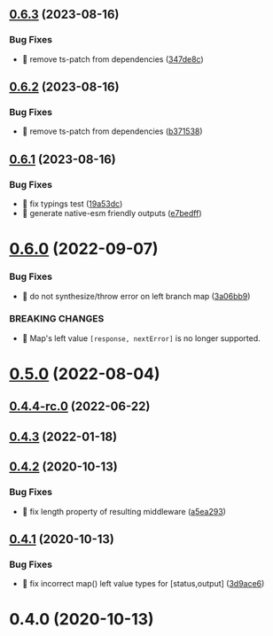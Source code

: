 ## [0.6.3](https://github.com/soul-codes/express-valued-middleware/compare/0.6.2...0.6.3) (2023-08-16)


### Bug Fixes

* 🐛 remove ts-patch from dependencies ([347de8c](https://github.com/soul-codes/express-valued-middleware/commit/347de8cbd3ac640eeb43a7a684482046f5934f58))

## [0.6.2](https://github.com/soul-codes/express-valued-middleware/compare/0.6.1...0.6.2) (2023-08-16)


### Bug Fixes

* 🐛 remove ts-patch from dependencies ([b371538](https://github.com/soul-codes/express-valued-middleware/commit/b3715388babbac0c1f916970778d3ad46d38b57a))

## [0.6.1](https://github.com/soul-codes/express-valued-middleware/compare/0.6.0...0.6.1) (2023-08-16)


### Bug Fixes

* 🐛 fix typings test ([19a53dc](https://github.com/soul-codes/express-valued-middleware/commit/19a53dc39086901bdfcc65e1c09250b4d22ceeb7))
* 🐛 generate native-esm friendly outputs ([e7bedff](https://github.com/soul-codes/express-valued-middleware/commit/e7bedffad792d505f48e2582a167469e5c603164))

# [0.6.0](https://gitlab.com/soul-codes/express-valued-middleware/compare/0.5.0...0.6.0) (2022-09-07)


### Bug Fixes

* 🐛 do not synthesize/throw error on left branch map ([3a06bb9](https://gitlab.com/soul-codes/express-valued-middleware/commit/3a06bb998e411ffba43b5718b6dbd46a48b15aa0))


### BREAKING CHANGES

* 🧨 Map's left value `[response, nextError]` is no longer supported.

# [0.5.0](https://gitlab.com/soul-codes/express-valued-middleware/compare/0.4.4-rc.0...0.5.0) (2022-08-04)

## [0.4.4-rc.0](https://gitlab.com/soul-codes/express-valued-middleware/compare/0.4.3...0.4.4-rc.0) (2022-06-22)

## [0.4.3](https://gitlab.com/soul-codes/express-valued-middleware/compare/0.4.2...0.4.3) (2022-01-18)

## [0.4.2](https://gitlab.com/soul-codes/express-valued-middleware/compare/0.4.1...0.4.2) (2020-10-13)


### Bug Fixes

* 🐛 fix length property of resulting middleware ([a5ea293](https://gitlab.com/soul-codes/express-valued-middleware/commit/a5ea293c84dbc0b6bb7fe545378befb9d7528048))

## [0.4.1](https://gitlab.com/soul-codes/express-valued-middleware/compare/0.4.0...0.4.1) (2020-10-13)


### Bug Fixes

* 🐛 fix incorrect map() left value types for [status,output] ([3d9ace6](https://gitlab.com/soul-codes/express-valued-middleware/commit/3d9ace625d9a3147913de2e6a9bc04d5c9f5f727))

# 0.4.0 (2020-10-13)

